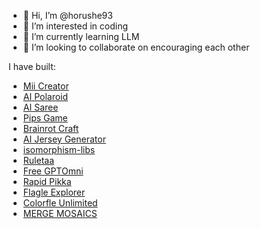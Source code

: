 - 👋 Hi, I’m @horushe93
- 👀 I’m interested in coding
- 🌱 I’m currently learning LLM
- 💞️ I’m looking to collaborate on encouraging each other

<!---
horushe93/horushe93 is a ✨ special ✨ repository because its `README.md` (this file) appears on your GitHub profile.
You can click the Preview link to take a look at your changes.
--->

I have built:
+ [Mii Creator](https://miicreator.net/)
+ [AI Polaroid](https://aipolaroid.net/)
+ [AI Saree](https://aisaree.net/)
+ [Pips Game](https://playpips.app/)
+ [Brainrot Craft](https://brainrotcraft.app/)
+ [AI Jersey Generator](https://fastjrsy.com/)
+ [isomorphism-libs](https://horushe.gitbook.io/isomorphism-libs)
+ [Ruletaa](https://ruletaa.net/)
+ [Free GPTOmni](https://gptomni.ai/)
+ [Rapid Pikka](https://rapidpikka.com/)
+ [Flagle Explorer](https://flagle.fun/)
+ [Colorfle Unlimited](https://colorfle.app/)
+ [MERGE MOSAICS](https://mergemosaics.com/)
